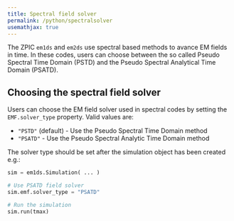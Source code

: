```yaml
---
title: Spectral field solver
permalink: /python/spectralsolver
usemathjax: true
---
```


The ZPIC `em1ds` and `em2ds` use spectral based methods to avance EM fields in time. In these codes, users can choose between the so called Pseudo Spectral Time Domain (PSTD) and the Pseudo Spectral Analytical Time Domain (PSATD).

## Choosing the spectral field solver

Users can choose the EM field solver used in spectral codes by setting the `EMF.solver_type` property. Valid values are:

* `"PSTD"` (default) - Use the Pseudo Spectral Time Domain method
* `"PSATD"` - Use the Pseudo Spectral Analytic Time Domain method

The solver type should be set after the simulation object has been created e.g.:

```python
sim = em1ds.Simulation( ... )

# Use PSATD field solver
sim.emf.solver_type = "PSATD"

# Run the simulation
sim.run(tmax)
```
